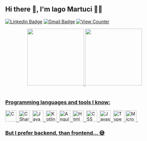 <!-- ### Hi there 👋 -->
## Hi there 👋, I'm Iago Martuci 👨‍💻

[![Linkedin Badge](https://img.shields.io/badge/-Iago%20Martuci-blue?style=flat-square&logo=Linkedin&logoColor=white)](https://www.linkedin.com/in/iagomartuci/)
[![Gmail Badge](https://img.shields.io/badge/-Email-c14438?style=flat-square&logo=Gmail&logoColor=white)](mailto:martuciiago1992@gmail.com)
[![View Counter](https://komarev.com/ghpvc/?username=IagoMartuci&style=flat-square)](https://github.com/IagoMartuci)

<div align="center">
<a href="https://github.com/IagoMartuci">
<img height="180em" src="https://github-readme-stats.vercel.app/api/top-langs/?username=IagoMartuci&layout=compact&langs_count=7&theme=default&bg_color=00000000&border_color=00000000&text_color=2aa889&title_color=00AEFF&icon_color=ffb74d"/>
<img height="180em" src="https://github-readme-stats.vercel.app/api?username=IagoMartuci&show_icons=true&theme=default&include_all_commits=true&count_private=true&bg_color=00000000&border_color=00000000&text_color=2aa889&title_color=00AEFF&icon_color=ffb74d"/>
</div>
<br>

### Programming languages and tools I know:
<img src="https://cdn.worldvectorlogo.com/logos/c-1.svg" alt="C" width="35" height="35"/>&nbsp;
<img src="https://cdn.worldvectorlogo.com/logos/c--4.svg" alt="CSharp" width="35" height="35"/>&nbsp;
<img src="https://cdn.worldvectorlogo.com/logos/java-4.svg" alt="Java" width="35" height="35"/>&nbsp;
<img src="https://cdn.worldvectorlogo.com/logos/kotlin-1.svg" alt="Kotlin" width="35" height="35"/>&nbsp;
<img src="https://cdn.worldvectorlogo.com/logos/angular-icon-1.svg" alt="Angular" width="35" height="35"/>&nbsp;
<img src="https://cdn.worldvectorlogo.com/logos/html-1.svg" alt="Html" width="35" height="35"/>&nbsp;
<img src="https://cdn.worldvectorlogo.com/logos/css-3.svg" alt="CSS" width="35" height="35"/>&nbsp;
<img src="https://cdn.worldvectorlogo.com/logos/logo-javascript.svg" alt="Javascript" width="35" height="35"/>&nbsp;
<img src="https://cdn.worldvectorlogo.com/logos/typescript.svg" alt="Typescript" width="35" height="35"/>
<img src="https://www.freeiconspng.com/uploads/sql-server-icon-png-1.png" alt="Microsoft SQL Server" width="35" height="35"/>&nbsp;
  
### But I prefer backend, than frontend... 😅

<!--**IagoMartuci/IagoMartuci** is a ✨ _special_ ✨ repository because its `README.md` (this file) appears on your GitHub profile.

Here are some ideas to get you started:

- 🔭 I’m currently working on ...
- 🌱 I’m currently learning ...
- 👯 I’m looking to collaborate on ...
- 🤔 I’m looking for help with ...
- 💬 Ask me about ...
- 📫 How to reach me: ...
- 😄 Pronouns: ...
- ⚡ Fun fact: ...
-->
